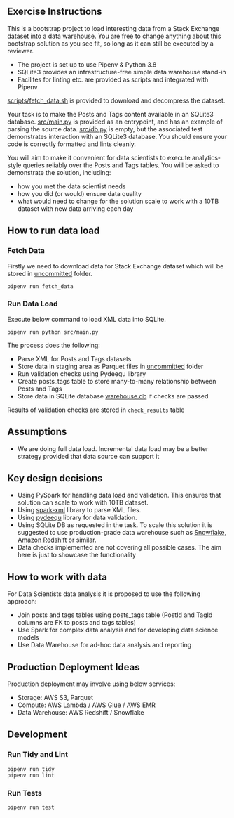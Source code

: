 ## Exercise Instructions

This is a bootstrap project to load interesting data from a Stack Exchange dataset into a data warehouse.
You are free to change anything about this bootstrap solution as you see fit, so long as it can still be executed by a reviewer.

- The project is set up to use Pipenv & Python 3.8
- SQLite3 provides an infrastructure-free simple data warehouse stand-in
- Facilites for linting etc. are provided as scripts and integrated with Pipenv

[scripts/fetch_data.sh](scripts/fetch_data.sh) is provided to download and decompress the dataset.

Your task is to make the Posts and Tags content available in an SQLite3 database.
[src/main.py](src/main.py) is provided as an entrypoint, and has an example of parsing the source data.
[src/db.py](src/db.py) is empty, but the associated test demonstrates interaction with an SQLite3 database.
You should ensure your code is correctly formatted and lints cleanly.

You will aim to make it convenient for data scientists to execute analytics-style queries reliably over the Posts and Tags tables.
You will be asked to demonstrate the solution, including:
- how you met the data scientist needs
- how you did (or would) ensure data quality
- what would need to change for the solution scale to work with a 10TB dataset with new data arriving each day

## How to run data load

### Fetch Data
Firstly we need to download data for Stack Exchange dataset which will be stored in [uncommitted](uncommitted) folder.
```
pipenv run fetch_data
```

### Run Data Load
Execute below command to load XML data into SQLite.
```
pipenv run python src/main.py
```
The process does the following:
- Parse XML for Posts and Tags datasets
- Store data in staging area as Parquet files in [uncommitted](uncommitted) folder
- Run validation checks using Pydeequ library
- Create posts_tags table to store many-to-many relationship between Posts and Tags
- Store data in SQLite database [warehouse.db](uncommitted/warehouse.db) if checks are passed

Results of validation checks are stored in `check_results` table

## Assumptions
- We are doing full data load. Incremental data load may be a better strategy provided that data source can support it

## Key design decisions
- Using PySpark for handling data load and validation. This ensures that solution can scale to work with 10TB dataset.
- Using [spark-xml](https://github.com/databricks/spark-xml) library to parse XML files.
- Using [pydeequ](https://github.com/awslabs/python-deequ) library for data validation.
- Using SQLite DB as requested in the task. To scale this solution it is suggested to use production-grade 
  data warehouse such as [Snowflake](https://www.snowflake.com/), [Amazon Redshift](https://aws.amazon.com/redshift/) or similar.
- Data checks implemented are not covering all possible cases. The aim here is just to showcase the functionality

## How to work with data
For Data Scientists data analysis it is proposed to use the following approach:
- Join posts and tags tables using posts_tags table (PostId and TagId columns are FK to posts and tags tables)
- Use Spark for complex data analysis and for developing data science models
- Use Data Warehouse for ad-hoc data analysis and reporting

## Production Deployment Ideas
Production deployment may involve using below services:
- Storage: AWS S3, Parquet
- Compute: AWS Lambda / AWS Glue / AWS EMR
- Data Warehouse: AWS Redshift / Snowflake

## Development
### Run Tidy and Lint
```
pipenv run tidy
pipenv run lint
```

### Run Tests
```
pipenv run test
```
